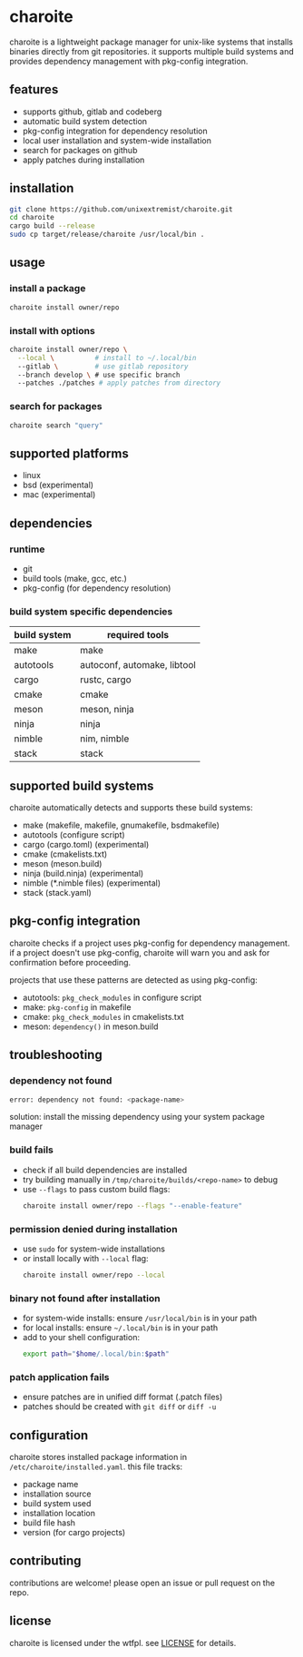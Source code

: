 # charoite

charoite is a lightweight package manager for unix-like systems that installs binaries directly from git repositories. it supports multiple build systems and provides dependency management with pkg-config integration.

## features

- supports github, gitlab and codeberg
- automatic build system detection
- pkg-config integration for dependency resolution
- local user installation and system-wide installation
- search for packages on github
- apply patches during installation

## installation

```bash
git clone https://github.com/unixextremist/charoite.git
cd charoite
cargo build --release
sudo cp target/release/charoite /usr/local/bin .
```

## usage

### install a package
```bash
charoite install owner/repo
```

### install with options
```bash
charoite install owner/repo \
  --local \          # install to ~/.local/bin
  --gitlab \         # use gitlab repository
  --branch develop \ # use specific branch
  --patches ./patches # apply patches from directory
```

### search for packages
```bash
charoite search "query"
```

## supported platforms

- linux
- bsd (experimental)
- mac (experimental)

## dependencies

### runtime 
- git
- build tools (make, gcc, etc.)
- pkg-config (for dependency resolution)

### build system specific dependencies
| build system | required tools               |
|--------------|------------------------------|
| make         | make                         |
| autotools    | autoconf, automake, libtool  |
| cargo        | rustc, cargo                 |
| cmake        | cmake                        |
| meson        | meson, ninja                 |
| ninja        | ninja                        |
| nimble       | nim, nimble                  |
| stack        | stack                        |

## supported build systems

charoite automatically detects and supports these build systems:
- make (makefile, makefile, gnumakefile, bsdmakefile)
- autotools (configure script)
- cargo (cargo.toml) (experimental)
- cmake (cmakelists.txt)
- meson (meson.build)
- ninja (build.ninja) (experimental)
- nimble (*.nimble files) (experimental)
- stack (stack.yaml)

## pkg-config integration

charoite checks if a project uses pkg-config for dependency management. if a project doesn't use pkg-config, charoite will warn you and ask for confirmation before proceeding.

projects that use these patterns are detected as using pkg-config:
- autotools: `pkg_check_modules` in configure script
- make: `pkg-config` in makefile
- cmake: `pkg_check_modules` in cmakelists.txt
- meson: `dependency()` in meson.build

## troubleshooting

### dependency not found
```bash
error: dependency not found: <package-name>
```
solution: install the missing dependency using your system package manager

### build fails
- check if all build dependencies are installed
- try building manually in `/tmp/charoite/builds/<repo-name>` to debug
- use `--flags` to pass custom build flags:
  ```bash
  charoite install owner/repo --flags "--enable-feature"
  ```

### permission denied during installation
- use `sudo` for system-wide installations
- or install locally with `--local` flag:
  ```bash
  charoite install owner/repo --local
  ```

### binary not found after installation
- for system-wide installs: ensure `/usr/local/bin` is in your path
- for local installs: ensure `~/.local/bin` is in your path
- add to your shell configuration:
  ```bash
  export path="$home/.local/bin:$path"
  ```

### patch application fails
- ensure patches are in unified diff format (.patch files)
- patches should be created with `git diff` or `diff -u`

## configuration

charoite stores installed package information in `/etc/charoite/installed.yaml`. this file tracks:
- package name
- installation source
- build system used
- installation location
- build file hash
- version (for cargo projects)

## contributing

contributions are welcome! please open an issue or pull request on the repo.

## license

charoite is licensed under the wtfpl. see [LICENSE](LICENSE) for details.

